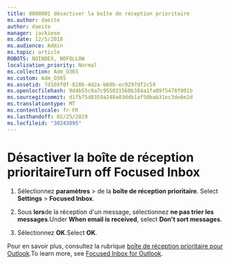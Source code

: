 ```yaml
---
title: 8000001 désactiver la boîte de réception prioritaire
ms.author: daeite
author: daeite
manager: jackiesm
ms.date: 12/5/2018
ms.audience: Admin
ms.topic: article
ROBOTS: NOINDEX, NOFOLLOW
localization_priority: Normal
ms.collection: Adm_O365
ms.custom: Adm_O365
ms.assetid: 7d169f0f-828b-4d2a-b60b-ec9297df2c59
ms.openlocfilehash: 9d4b55c9a7c955031568b384a1fa89f5478f091b
ms.sourcegitcommit: d1fb75d8359a248a03ddb1af50bab31ec3de6e2d
ms.translationtype: MT
ms.contentlocale: fr-FR
ms.lasthandoff: 02/25/2019
ms.locfileid: "30243895"
---
```

# <a name="turn-off-focused-inbox"></a><span data-ttu-id="b75c2-102">Désactiver la boîte de réception prioritaire</span><span class="sxs-lookup"><span data-stu-id="b75c2-102">Turn off Focused Inbox</span></span>

1. <span data-ttu-id="b75c2-103">Sélectionnez **paramètres** \> de la **boîte de réception prioritaire**.  </span><span class="sxs-lookup"><span data-stu-id="b75c2-103">Select **Settings**  \> **Focused Inbox**.</span></span>
    
2. <span data-ttu-id="b75c2-104">Sous **lors**de la réception d'un message, sélectionnez **ne pas trier les messages**.</span><span class="sxs-lookup"><span data-stu-id="b75c2-104">Under **When email is received**, select **Don't sort messages**.</span></span>
    
3. <span data-ttu-id="b75c2-105">Sélectionnez **OK**.</span><span class="sxs-lookup"><span data-stu-id="b75c2-105">Select **OK**.</span></span>
    
<span data-ttu-id="b75c2-106">Pour en savoir plus, consultez la rubrique [boîte de réception prioritaire pour Outlook](https://go.microsoft.com/fwlink/p/?linkid=873108).</span><span class="sxs-lookup"><span data-stu-id="b75c2-106">To learn more, see [Focused Inbox for Outlook](https://go.microsoft.com/fwlink/p/?linkid=873108).</span></span>
  

